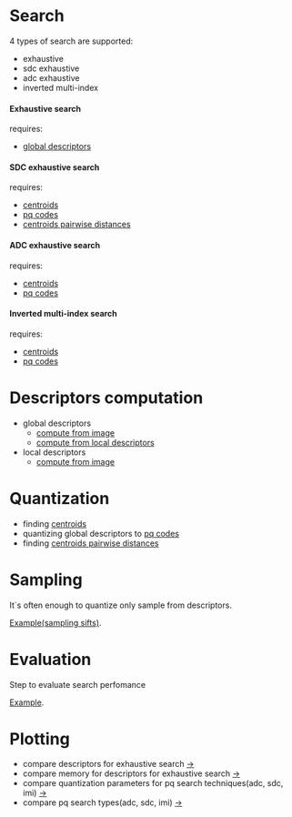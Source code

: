 # Search
4 types of search are supported:
* exhaustive
* sdc exhaustive
* adc exhaustive
* inverted multi-index

#### Exhaustive search
requires:
- [global descriptors](#global_descriptors)

#### SDC exhaustive search
requires:
- [centroids](#centroids)
- [pq codes](#pq_codes)
- [centroids pairwise distances](#centroids_pairwise_distances)

#### ADC exhaustive search
requires:
- [centroids](#centroids)
- [pq codes](#pq_codes)

#### Inverted multi-index search
requires:
- [centroids](#centroids)
- [pq codes](#pq_codes)


# Descriptors computation
* <a name="global_descriptors">global descriptors</a>
    * [compute from image](examples/notebooks/compute_global_descriptors_from_image.ipynb)
    * [compute from local descriptors](examples/notebooks/compute_global_descriptors_from_local_descriptors.ipynb)
* local descriptors
    * [compute from image](examples/notebooks/compute_local_descriptors_from_image.ipynb)

# Quantization
* finding <a name="centroids">[centroids](examples/notebooks/finding_centroids.ipynb)</a>
* quantizing global descriptors to <a name="pq codes">[pq codes](examples/notebooks/quantize_global_descriptors_to_pqcodes.ipynb)</a>
* finding <a name="centroids_pairwise_distances">[centroids pairwise distances](examples/notebooks/compute_centroids_pairwise_distances.ipynb)</a>

# Sampling
It`s often enough to quantize only sample from descriptors.

[Example(sampling sifts)](examples/notebooks/sampling.ipynb).

# Evaluation
Step to evaluate search perfomance

[Example](examples/notebooks/evaluate_search.ipynb).

# Plotting
* compare descriptors for exhaustive search [->](examples/notebooks/plotting/plot_exhaustive_search_perfomance_n_nearest.ipynb)
* compare memory for descriptors for exhaustive search [->](examples/notebooks/plotting/plot_exhaustive_search_perfomance_memory.ipynb)
* compare quantization parameters for pq search techniques(adc, sdc, imi) [->](examples/notebooks/plotting/plot_search_perfomance_pq_params.ipynb)
* compare pq search types(adc, sdc, imi) [->](examples/notebooks/plotting/plot_search_perfomance_search_types.ipynb)
